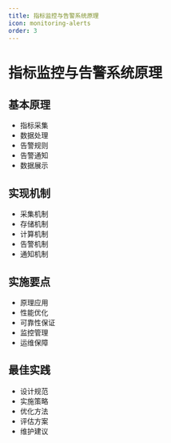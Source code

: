 ```yaml
---
title: 指标监控与告警系统原理
icon: monitoring-alerts
order: 3
---
```


# 指标监控与告警系统原理

## 基本原理
- 指标采集
- 数据处理
- 告警规则
- 告警通知
- 数据展示

## 实现机制
- 采集机制
- 存储机制
- 计算机制
- 告警机制
- 通知机制

## 实施要点
- 原理应用
- 性能优化
- 可靠性保证
- 监控管理
- 运维保障

## 最佳实践
- 设计规范
- 实施策略
- 优化方法
- 评估方案
- 维护建议
